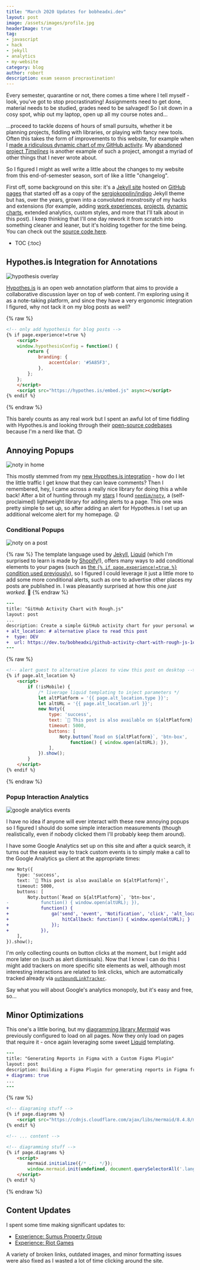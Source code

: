 ```yaml
---
title: "March 2020 Updates for bobheadxi.dev"
layout: post
image: /assets/images/profile.jpg
headerImage: true
tag:
- javascript
- hack
- jekyll
- analytics
- my-website
category: blog
author: robert
description: exam season procrastination!
---
```


Every semester, quarantine or not, there comes a time where I tell myself - look, you've got to stop
procrastinating! Assignments need to get done, material needs to be studied, grades need to be
salvaged! So I sit down in a cosy spot, whip out my laptop, open up all my course notes and...

...proceed to tackle dozens of hours of small pursuits, whether it be planning projects, fiddling with
libraries, or playing with fancy new tools. Often this takes the form of improvements to this website,
for example when I [made a ridiculous dynamic chart of my GitHub activity](/rough-github-chart).
My [abandoned project *Timelines*](/timelines-recap) is another example of such a project, amongst a
myriad of other things that I never wrote about.

So I figured I might as well write a little about the changes to my website from this end-of-semester
season, sort of like a little "changelog".

First off, some background on this site: it's a [Jekyll site](https://jekyllrb.com/) hosted on
[GitHub pages](https://pages.github.com/) that started off as a copy of the
[sergiokopplin/indigo](https://github.com/sergiokopplin/indigo) Jekyll theme but has, over the years,
grown into a convoluted monstrosity of my hacks and extensions (for example, adding
[work experiences](https://bobheadxi.dev/#work-experience), [projects](https://bobheadxi.dev/#open-source-highlights),
[dynamic charts](/rough-github-chart), extended analytics, custom styles, and more that I'll talk
about in this post). I keep thinking that I'll one day rework it from scratch into something cleaner
and leaner, but it's holding together for the time being. You can check out the
[source code here](https://github.com/bobheadxi/bobheadxi.github.io).

* TOC
{:toc}

## Hypothes.is Integration for Annotations

![hypothesis overlay](/assets/images/posts/march-2020-site-updates/hypothesis.gif)

[Hypothes.is](https://web.hypothes.is/) is an open web annotation platform that aims to provide
a collaborative discussion layer on top of web content. I'm exploring using it as a note-taking
platform, and since they have a very ergonomic integration I figured, why not tack it on my blog
posts as well?

{% raw %}

```html
<!-- only add hypothesis for blog posts -->
{% if page.experience!=true %}
    <script>
    window.hypothesisConfig = function() {
        return {
            branding: {
                accentColor: '#5A85F3',
            },
        };
    };
    </script>
    <script src="https://hypothes.is/embed.js" async></script>
{% endif %}
```

{% endraw %}

This barely counts as any real work but I spent an awful lot of time fiddling with Hypothes.is and
looking through their [open-source codebases](https://github.com/hypothesis) because I'm a nerd like
that. 🙃

## Annoying Popups

![noty in home](/assets/images/posts/march-2020-site-updates/noty-home.gif)

This mostly stemmed from my [new Hypothes.is integration](#hypothesis-integration) - how do I let
the little traffic I get know that they can leave comments? Then I remembered, hey, I came across
a really nice library for doing this a while back! After a bit of hunting through my
[stars](https://github.com/bobheadxi?tab=stars) I found [`needim/noty`](https://github.com/needim/noty),
a (self-proclaimed) lightweight library for adding alerts to a page. This one was pretty simple to
set up, so after adding an alert for Hypothes.is I set up an additional welcome alert for my homepage. 😛

### Conditional Popups

![noty on a post](/assets/images/posts/march-2020-site-updates/noty-post.gif)

{% raw %}
The template language used by [Jekyll](https://jekyllrb.com/), [Liquid](https://shopify.github.io/liquid/)
(which I'm surprised to learn is made by [Shopify](https://www.shopify.com/)!), offers many ways to
add conditional elements to your pages (such as
[the `{% if page.experience!=true %}` condition used previously](#hypothesis-integration)),
so I figured I could leverage it just a little more to add some more conditional alerts, such as
one to advertise other places my posts are published in. I was pleasantly surprised at how this one
*just worked*. 🍎
{% endraw %}

```diff
---
title: "GitHub Activity Chart with Rough.js"
layout: post
...
description: Create a simple GitHub activity chart for your personal website!
+ alt_location: # alternative place to read this post
+  type: DEV
+  url: https://dev.to/bobheadxi/github-activity-chart-with-rough-js-1c3d
---
```

{% raw %}

```html
<!-- alert guest to alternative places to view this post on desktop -->
{% if page.alt_location %}
    <script>
        if (!isMobile) {
            /* liverage liquid templating to inject parameters */
            let altPlatform = '{{ page.alt_location.type }}';
            let altURL = '{{ page.alt_location.url }}';
            new Noty({
                type: 'success',
                text: `📣 This post is also available on ${altPlatform}!`,
                timeout: 5000,
                buttons: [
                    Noty.button(`Read on ${altPlatform}`, 'btn-box',
                        function() { window.open(altURL); }),
                ],
            }).show();
        }
    </script>
{% endif %}
```

{% endraw %}

### Popup Interaction Analytics

![google analytics events](/assets/images/posts/march-2020-site-updates/google-analytics.png)

I have no idea if anyone will ever interact with these new annoying popups so I figured I should do
some simple interaction measurements (though realistically, even if nobody clicked them I'll
probably keep them around).

I have some Google Analytics set up on this site and after a quick search, it turns out the easiest
way to track custom events is to simply make a call to the Google Analytics `ga` client at the
appropriate times:

```diff
new Noty({
    type: 'success',
    text: `📣 This post is also available on ${altPlatform}!`,
    timeout: 5000,
    buttons: [
        Noty.button(`Read on ${altPlatform}`, 'btn-box',
-            function() { window.open(altURL); }),
+            function() {
+                ga('send', 'event', 'Notification', 'click', 'alt_location', {
+                    hitCallback: function() { window.open(altURL); }
+                });
+            }),
    ],
}).show();
```

I'm only collecting counts on button clicks at the moment, but I might add more later on (such as
alert dismissals). Now that I know I can do this I might add trackers on more specific site elements
as well, although most interesting interactions are related to link clicks, which are automatically
tracked already via [`outboundLinkTracker`](https://github.com/googleanalytics/autotrack/blob/master/docs/plugins/outbound-link-tracker.md).

Say what you will about Google's analytics monopoly, but it's easy and free, so...

## Minor Optimizations

This one's a little boring, but my [diagramming library *Mermaid*](https://mermaidjs.github.io)
was previously configured to load on all pages. Now they only load on pages that require it - once
again leveraging some sweet [Liquid](https://shopify.github.io/liquid/) templating.

```diff
---
title: "Generating Reports in Figma with a Custom Figma Plugin"
layout: post
description: Building a Figma Plugin for generating reports in Figma from various data sources
+ diagrams: true
...
---
```

{% raw %}

```html
<!-- diagraming stuff -->
{% if page.diagrams %}
    <script src="https://cdnjs.cloudflare.com/ajax/libs/mermaid/8.4.8/mermaid.min.js"></script>
{% endif %}

<!-- ... content -->

<!-- diagramming stuff -->
{% if page.diagrams %}
    <script>
        mermaid.initialize({/* ... */});
        window.mermaid.init(undefined, document.querySelectorAll('.language-mermaid'));
    </script>
{% endif %}
```

{% endraw %}

## Content Updates

I spent some time making significant updates to:

* [Experience: Sumus Property Group](https://bobheadxi.dev/sumus/)
* [Experience: Riot Games](https://bobheadxi.dev/riot-games/)

A variety of broken links, outdated images, and minor formatting issues were also fixed as I wasted
a lot of time clicking around the site.
